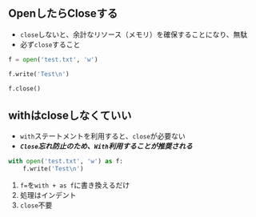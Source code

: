 ## OpenしたらCloseする
- `close`しないと、余計なリソース（メモリ）を確保することになり、無駄
- 必ず`close`すること

```python
f = open('test.txt', 'w')

f.write('Test\n')

f.close()
```


## withはcloseしなくていい
- `with`ステートメントを利用すると、`close`が必要ない
- ***`Close`忘れ防止のため、`With`利用することが推奨される***


```python
with open('test.txt', 'w') as f:
    f.write('Test\n')
```

1. `f=`を`with + as f`に書き換えるだけ
2. 処理はインデント
3. `close`不要





